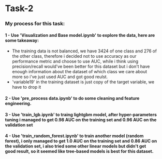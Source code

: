 # Task-2

### My process for this task:

#### 1 - Use 'Visualization and Base model.ipynb' to explore the data, here are some takeaway:
  - The training data is not balanced, we have 3424 of one class and 276 of the other class, therefore i decided not to use accuracy as our performance metric and choose to use AUC, while i think using precision/recall would've been better for this dataset but i don't have enough information about the dataset of which class we care about more so i've just used AUC and got good reulst.
  - 'variable19' in the training dataset is just copy of the target variable, we have to drop it

#### 2 - Use 'pre_process data.ipynb' to do some cleaning and feature engineering.
#### 3 - Use 'train_lgb.ipynb' to traing lightgbm model, after hyper-parameters tuning i managed to get 0.98 AUC on the training set and 0.96 AUC on the validation set
#### 4 - Use 'train_random_forest.ipynb' to train another model (random forest), i only managed to get 1.0 AUC on the training set and 0.86 AUC on the validation set, i also tried some other linear models but didn't get good result, so it seemed like tree-based models is best for this dataset.

